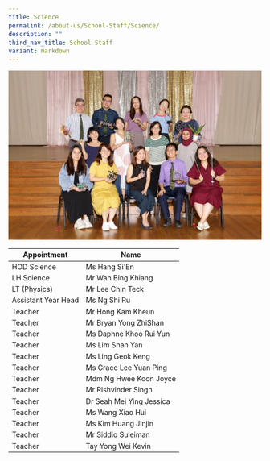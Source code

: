 ```yaml
---
title: Science
permalink: /about-us/School-Staff/Science/
description: ""
third_nav_title: School Staff
variant: markdown
---
```

![](/images/Dept%20Photo/SCIENCE_DEPARTMENT_2802_FORMAL.jpg)


| Appointment | Name | 
| -------- | -------- | 
| HOD Science    | Ms Hang Si'En   |  
| LH Science    | Mr Wan Bing Khiang    | 
| LT  (Physics)    | Mr Lee Chin Teck    | 
| Assistant Year Head     | Ms Ng Shi Ru    |
| Teacher     | Mr Hong Kam Kheun     | 
| Teacher     | Mr Bryan Yong ZhiShan     | 
| Teacher     | Ms Daphne Khoo Rui Yun    | 
| Teacher     | Ms Lim Shan Yan   | 
| Teacher     | Ms Ling Geok Keng    | 
| Teacher     | Ms Grace Lee Yuan Ping    |
| Teacher     | Mdm Ng Hwee Koon Joyce    |
| Teacher     | Mr Rishvinder Singh    |
| Teacher     | Dr Seah Mei Ying Jessica    |
| Teacher     | Ms Wang Xiao Hui     |
| Teacher     | Ms Kim Huang Jinjin    |
| Teacher     | Mr Siddiq Suleiman    |
| Teacher     | Tay Yong Wei Kevin    |